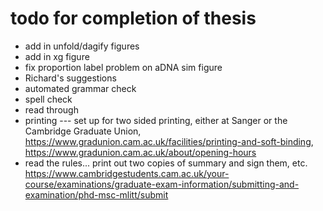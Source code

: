 # todo for completion of thesis

- add in unfold/dagify figures
- add in xg figure
- fix proportion label problem on aDNA sim figure
- Richard's suggestions
- automated grammar check
- spell check
- read through
- printing --- set up for two sided printing, either at Sanger or the Cambridge Graduate Union, https://www.gradunion.cam.ac.uk/facilities/printing-and-soft-binding, https://www.gradunion.cam.ac.uk/about/opening-hours
- read the rules... print out two copies of summary and sign them, etc. https://www.cambridgestudents.cam.ac.uk/your-course/examinations/graduate-exam-information/submitting-and-examination/phd-msc-mlitt/submit
